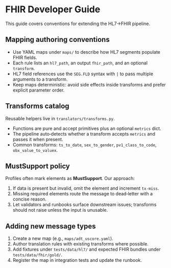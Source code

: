 # FHIR Developer Guide

This guide covers conventions for extending the HL7→FHIR pipeline.

## Mapping authoring conventions

* Use YAML maps under `maps/` to describe how HL7 segments populate FHIR fields.
* Each rule lists an `hl7_path`, an output `fhir_path`, and an optional `transform`.
* HL7 field references use the `SEG.FLD` syntax with `|` to pass multiple
  arguments to a transform.
* Keep maps deterministic: avoid side effects inside transforms and prefer
  explicit parameter order.

## Transforms catalog

Reusable helpers live in `translators/transforms.py`.

* Functions are pure and accept primitives plus an optional `metrics` dict.
* The pipeline auto‑detects whether a transform accepts `metrics` and passes it
  when present.
* Common transforms: `ts_to_date`, `sex_to_gender`, `pv1_class_to_code`,
  `obx_value_to_valuex`.

## MustSupport policy

Profiles often mark elements as **MustSupport**. Our approach:

1. If data is present but invalid, omit the element and increment `tx-miss`.
2. Missing required elements route the message to dead‑letter with a concise
   reason.
3. Let validators and runbooks surface downstream issues; transforms should not
   raise unless the input is unusable.

## Adding new message types

1. Create a new map (e.g., `maps/adt_uscore.yaml`).
2. Author translation rules with existing transforms where possible.
3. Add fixtures under `tests/data/hl7/` and expected FHIR bundles under
   `tests/data/fhir/gold/`.
4. Register the map in integration tests and update the runbook.

